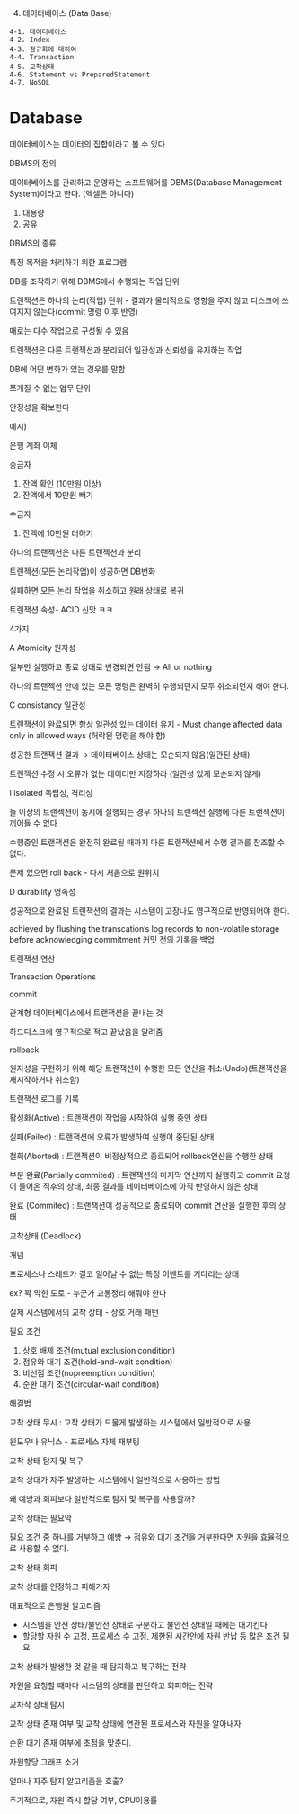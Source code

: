 4. 데이터베이스 (Data Base)

```
4-1. 데이터베이스
4-2. Index
4-3. 정규화에 대하여
4-4. Transaction
4-5. 교착상태
4-6. Statement vs PreparedStatement
4-7. NoSQL
```

# Database

데이터베이스는 데이터의 집합이라고 볼 수 있다

DBMS의 정의

데이터베이스를 관리하고 운영하는 소프트웨어를 DBMS(Database Management System)이라고 한다. (엑셀은 아니다)

1. 대용량
2. 공유

DBMS의 종류

특정 목적을 처리하기 위한 프로그램

DB를 조작하기 위해 DBMS에서 수행되는 작업 단위

트랜잭션은 하나의 논리(작업) 단위  - 결과가 물리적으로 영향을 주지 않고 디스크에 쓰여지지 않는다(commit  명령 이후 반영)

때로는 다수 작업으로 구성될 수 있음

트랜잭션은 다른 트랜잭션과 분리되어 일관성과 신뢰성을 유지하는 작업

DB에 어떤 변화가 있는 경우를 말함

쪼개질 수 없는 업무 단위

안정성을 확보한다

예시)

은행 계좌 이체

송금자

1. 잔액 확인 (10만원 이상)
2. 잔액에서 10만원 빼기

수금자 

1. 잔액에 10만원 더하기

하나의 트랜젝션은 다른 트랜젝션과 분리

트랜젝션(모든 논리작업)이 성공하면 DB변화

실패하면 모든 논리 작업을 취소하고 원래 상태로 복귀

트랜잭션 속성- ACID 신맛 ㅋㅋ

4가지

A Atomicity 원자성

일부만 실행하고 종료 상태로 변경되면 안됨 → All or nothing

하나의 트랜젝션 안에 있는 모든 명령은 완벽히 수행되던지 모두 취소되던지 해야 한다.

C consistancy 일관성

트랜잭션이 완료되면 항상 일관성 있는 데이터 유지 - Must change affected data only in allowed ways (허락된 명령을 해야 함)

성공한 트랜잭션 결과 → 데이터베이스 상태는 모순되지 않음(일관된 상태)

트랜젝션 수정 시 오류가 없는 데이터만 저장하라 (일관성 있게 모순되지 않게)

I isolated 독립성, 격리성

둘 이상의 트랜젝션이 동시에 실행되는 경우 하나의 트랜젝션 실행에 다른 트랜잭션이 끼어들 수 없다

수행중인 트랜잭션은 완전히 완료될 때까지 다른 트랜잭션에서 수행 결과를 참조할 수 없다.

문제 있으면 roll back - 다시 처음으로 원위치

D durability 영속성

성공적으로 완료된 트랜잭션의 결과는 시스템이 고장나도 영구적으로 반영되어야 한다.

achieved by flushing the transcation’s log records to non-volatile storage before acknowledging commitment 커밋 전의 기록을 백업

트랜잭션 연산

Transaction Operations

commit

관계형 데이터베이스에서 트랜잭션을 끝내는 것

하드디스크에 영구적으로 적고 끝났음을 알려줌

rollback

원자성을 구현하기 위해 해당 트랜잭션이 수행한 모든 연산을 취소(Undo)(트랜잭션을 재시작하거나 취소함)

트랜잭션 로그를 기록

활성화(Active) : 트랜잭션이 작업을 시작하여 실행 중인 상태

실패(Failed) : 트랜잭션에 오류가 발생하여 실행이 중단된 상태

철회(Aborted) : 트랜잭션이 비정상적으로 종료되어 rollback연산을 수행한 상태

부분 완료(Partially commited) : 트랜잭션의 마지막 연산까지 실행하고 commit 요청이 들어온 직후의 상태, 최종 결과를 데이터베이스에 아직 반영하지 않은 상태

완료 (Commited) : 트랜잭션이 성공적으로 종료되어 commit 연산을 실행한 후의 상태

교착상태 (Deadlock)

개념

프로세스나 스레드가 결코 일어날 수 없는 특정 이벤트를 기다리는 상태

ex? 꽉 막힌 도로 - 누군가 교통정리 해줘야 한다

실제 시스템에서의 교착 상태 - 상호 거래 패턴

필요 조건

1. 상호 배제 조건(mutual exclusion condition)
2. 점유와 대기 조건(hold-and-wait condition)
3. 비선점 조건(nopreemption condition)
4. 순환 대기 조건(circular-wait condition)

해결법

교착 상태 무시 : 교착 상태가 드물게 발생하는 시스템에서 일반적으로 사용

윈도우나 유닉스 - 프로세스 자체 재부팅

교착 상태 탐지 및 복구

교착 상태가 자주 발생하는 시스템에서 일반적으로 사용하는 방법

왜 예방과 회피보다 일반적으로 탐지 및 복구를 사용할까?

교착 상태는 필요악

필요 조건 중 하나를 거부하고 예방 → 점유와 대기 조건을 거부한다면 자원을 효율적으로 사용할 수 없다.

교착 상태 회피

교착 상태를 인정하고 피해가자

대표적으로 은행원 알고리즘

- 시스템을 안전 상태/불안전 상태로 구분하고 불안전 상태일 때에는 대기킨다
- 할당할 자원 수 고정, 프로세스 수 고정, 제한된 시간안에 자원 반납 등 많은 조건 필요

교착 상태가 발생한 것 같을 때 탐지하고 복구하는 전략

자원을 요청할 때마다 시스템의 상태를 판단하고 회피하는 전략

교차착 상태 탐지

교착 상태 존재 여부 및 교착 상태에 연관된 프로세스와 자원을 알아내자

순환 대기 존재 여부에 초점을 맞춘다.

자원할당 그래프 소거

얼마나 자주 탐지 알고리즘을 호출?

주기적으로, 자원 즉시 할당 여부, CPU이용률
